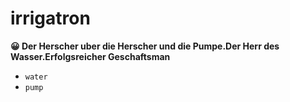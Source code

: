 # irrigatron

**😀 Der Herscher uber die Herscher und die Pumpe.Der Herr des Wasser.Erfolgsreicher Geschaftsman**

- `water`
- `pump`